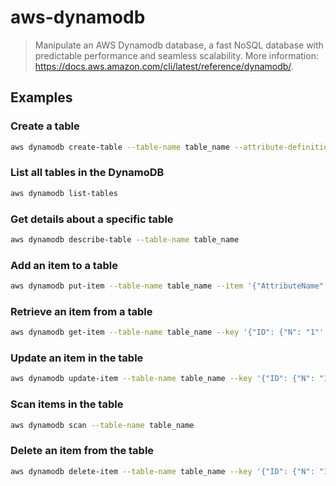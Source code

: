 # aws-dynamodb

> Manipulate an AWS Dynamodb database, a fast NoSQL database with predictable performance and seamless scalability. More information: <https://docs.aws.amazon.com/cli/latest/reference/dynamodb/>.

## Examples

### Create a table

```bash
aws dynamodb create-table --table-name table_name --attribute-definitions AttributeName=S,AttributeType=S --key-schema AttributeName=S,KeyType=HASH --provisioned-throughput ReadCapacityUnits=5,WriteCapacityUnits=5
```

### List all tables in the DynamoDB

```bash
aws dynamodb list-tables
```

### Get details about a specific table

```bash
aws dynamodb describe-table --table-name table_name
```

### Add an item to a table

```bash
aws dynamodb put-item --table-name table_name --item '{"AttributeName": {"S": "value"'
```

### Retrieve an item from a table

```bash
aws dynamodb get-item --table-name table_name --key '{"ID": {"N": "1"'
```

### Update an item in the table

```bash
aws dynamodb update-item --table-name table_name --key '{"ID": {"N": "1"' --update-expression "SET Name = :n" --expression-attribute-values '{":n": {"S": "Jane"'
```

### Scan items in the table

```bash
aws dynamodb scan --table-name table_name
```

### Delete an item from the table

```bash
aws dynamodb delete-item --table-name table_name --key '{"ID": {"N": "1"'
```
